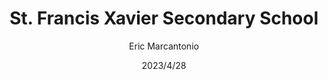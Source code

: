 ---
title: St. Francis Xavier Secondary School
date: 2023/4/28
description: First in classroom placement
tag: experience
author: Eric Marcantonio
---